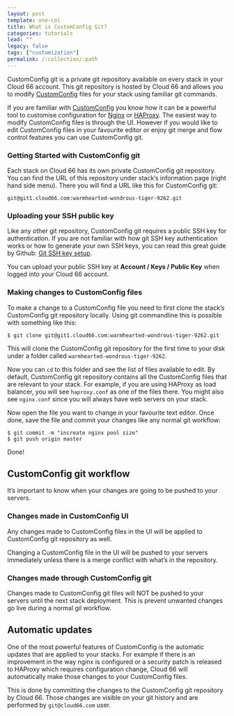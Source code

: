 ```yaml
---
layout: post
template: one-col
title: What is CustomConfig Git?
categories: tutorials
lead: ""
legacy: false
tags: ["customization"]
permalink: /:collection/:path
---
```





CustomConfig git is a private git repository available on every stack in your Cloud 66 account. This git repository is hosted by Cloud 66 and allows you to modify [CustomConfig](/rails/tutorials/custom-config.html) files for your stack using familiar git commands.

If you are familiar with [CustomConfig](/rails/tutorials/custom-config.html) you know how it can be a powerful tool to customise configuration for [Nginx](/rails/references/nginx.html) or [HAProxy](/rails/how-to-guides/security/multi-cert_haproxy.html). The easiest way to modify CustomConfig files is through the UI. However if you would like to edit CustomConfig files in your favourite editor or enjoy git merge and flow control features you can use CustomConfig git.

### Getting Started with CustomConfig git
Each stack on Cloud 66 has its own private CustomConfig git repository. You can find the URL of this repository under stack’s information page (right hand side menu). There you will find a URL like this for CustomConfig git:

	git@git1.cloud66.com:warmhearted-wondrous-tiger-9262.git

### Uploading your SSH public key
Like any other git repository, CustomConfig git requires a public SSH key for authentication. If you are not familiar with how git SSH key authentication works or how to generate your own SSH keys, you can read this great guide by Github: [Git SSH key setup](https://help.github.com/articles/generating-ssh-keys/).

You can upload your public SSH key at **Account / Keys / Public Key** when logged into your Cloud 66 account.

### Making changes to CustomConfig files

To make a change to a CustomConfig file you need to first clone the stack’s CustomConfig git repository locally. Using git commandline this is possible with something like this:

	$ git clone git@git1.cloud66.com:warmhearted-wondrous-tiger-9262.git

This will clone the CustomConfig git repository for the first time to your disk under a folder called `warmhearted-wondrous-tiger-9262`.

Now you can `cd` to this folder and see the list of files available to edit. By default, CustomConfig git repository contains all the CustomConfig files that are relevant to your stack. For example, if you are using HAProxy as load balancer, you will see `haproxy.conf` as one of the files there. You might also see `nginx.conf` since you will always have web servers on your stack.

Now open the file you want to change in your favourite text editor. Once done, save the file and commit your changes like any normal git workflow:

	$ git commit -m "increate nginx pool size"
	$ git push origin master

Done!

<h2>CustomConfig git workflow</h2>

It’s important to know when your changes are going to be pushed to your servers.

### Changes made in CustomConfig UI

Any changes made to CustomConfig files in the UI will be applied to CustomConfig git repository as well.

Changing a CustomConfig file in the UI will be pushed to your servers immediately unless there is a merge conflict with what’s in the repository.

### Changes made through CustomConfig git

Changes made to CustomConfig git files will NOT be pushed to your servers until the next stack deployment. This is prevent unwanted changes go live during a normal gil workflow.

## Automatic updates

One of the most powerful features of CustomConfig is the automatic updates that are applied to your stacks. For example if there is an improvement in the way nginx is configured or a security patch is released to HAProxy which requires configuration change, Cloud 66 will automatically make those changes to your CustomConfig files.

This is done by committing the changes to the CustomConfig git repository by Cloud 66. Those changes are visible on your git history and are performed by `git@cloud66.com` user.
